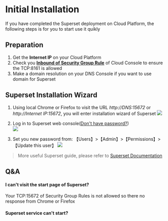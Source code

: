 # Initial Installation

If you have completed the Superset deployment on Cloud Platform, the following steps is for you to start use it quikly

## Preparation

1. Get the **Internet IP** on your Cloud Platform
2. Check you **[Inbound of Security Group Rule](https://support.websoft9.com/docs/faq/tech-instance.html)** of Cloud Console to ensure the TCP:8161 is allowed
3. Make a domain resolution on your DNS Console if you want to use domain for Superset

## Superset Installation Wizard

1. Using local Chrome or Firefox to visit the URL *http://DNS:15672* or *http://Internet IP:15672*, you will enter installation wizard of Superset
   ![](https://libs.websoft9.com/Websoft9/DocsPicture/zh/superset/superset-login-websoft9.png)

2. Log in to Superset web console([Don't have password?](/stack-accounts.md#superset))  
   ![](https://libs.websoft9.com/Websoft9/DocsPicture/zh/superset/superset-bk-websoft9.png)

3. Set you new password from: 【Users】>【Admin】>【Permissions】>【Update this user】
   ![](https://libs.websoft9.com/Websoft9/DocsPicture/zh/superset/superset-pw-websoft9.png)

> More useful Superset guide, please refer to [Superset Documentation](https://www.superset.com/documentation.html)

## Q&A

#### I can't visit the start page of Superset?

Your TCP:15672 of Security Group Rules is not allowed so there no response from Chrome or Firefox

#### Superset service can't start? 